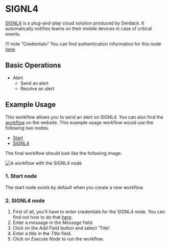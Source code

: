 # SIGNL4

[SIGNL4](https://www.signl4.com/) is a plug-and-play cloud solution produced by Derdack. It automatically notifies teams on their mobile devices in case of critical events.

!!! note "Credentials"
    You can find authentication information for this node [here](/integrations/builtin/credentials/signl4/).


## Basic Operations

* Alert
    * Send an alert
    * Resolve an alert

## Example Usage

This workflow allows you to send an alert on SIGNL4. You can also find the [workflow](https://n8n.io/workflows/441) on the website. This example usage workflow would use the following two nodes.
- [Start](/integrations/builtin/core-nodes/n8n-nodes-base.start/)
- [SIGNL4]()

The final workflow should look like the following image.

![A workflow with the SIGNL4 node](/_images/integrations/builtin/app-nodes/signl4/workflow.png)

### 1. Start node

The start node exists by default when you create a new workflow.

### 2. SIGNL4 node

1. First of all, you'll have to enter credentials for the SIGNL4 node. You can find out how to do that [here](/integrations/builtin/credentials/signl4/).
2. Enter a message in the *Message* field.
3. Click on the *Add Field* button and select 'Title'.
4. Enter a title in the *Title* field.
5. Click on *Execute Node* to run the workflow.
